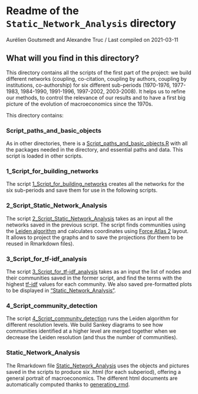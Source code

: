 Readme of the `Static_Network_Analysis` directory
================
Aurélien Goutsmedt and Alexandre Truc
/ Last compiled on 2021-03-11

## What will you find in this directory?

This directory contains all the scripts of the first part of the
project: we build different networks (coupling, co-citation, coupling by
authors, coupling by institutions, co-authorship) for six different
sub-periods (1970-1976, 1977-1983, 1984-1990, 1991-1996, 1997-2002,
2003-2008). It helps us to refine our methods, to control the relevance
of our results and to have a first big picture of the evolution of
macroeconomics since the 1970s.

This directory contains:

### Script\_paths\_and\_basic\_objects

As in other directories, there is a
[Script\_paths\_and\_basic\_objects.R](/Static_Network_Analysis/Script_paths_and_basic_objects.R)
with all the packages needed in the directory, and essential paths and
data. This script is loaded in other scripts.

### 1\_Script\_for\_building\_networks

The script
[1\_Script\_for\_building\_networks](/dynamic_networks/1_Script_for_building_networks.md)
creates all the networks for the six sub-periods and save them for use
in the following scripts.

### 2\_Script\_Static\_Network\_Analysis

The script
[2\_Script\_Static\_Network\_Analysis](/dynamic_networks/2_Script_Static_Network_Analysis.md)
takes as an input all the networks saved in the previous script. The
script finds communities using the [Leiden
algorithm](https://www.nature.com/articles/s41598-019-41695-z) and
calculates coordinates using [Force
Atlas 2](https://journals.plos.org/plosone/article?id=10.1371/journal.pone.0098679)
layout. It allows to project the graphs and to save the projections (for
them to be reused in Rmarkdown files).

### 3\_Script\_for\_tf-idf\_analysis

The script
[3\_Script\_for\_tf-idf\_analysis](/dynamic_networks/3_Script_for_tf-idf_analysis.md)
takes as an input the list of nodes and their communities saved in the
former script, and find the terms with the highest
[tf-idf](https://en.wikipedia.org/wiki/Tf%E2%80%93idf) values for each
community. We also saved pre-formatted plots to be displayed in
[“Static\_Network\_Analysis”](/dynamic_networks/Static_Network_Analysis.Rmd).

### 4\_Script\_community\_detection

The script
[4\_Script\_community\_detection](/dynamic_networks/4_Script_community_detection.md)
runs the Leiden algorithm for different resolution levels. We build
Sankey diagrams to see how communities identified at a higher level are
merged together when we decrease the Leiden resolution (and thus the
number of communities).

### Static\_Network\_Analysis

The Rmarkdown file
[Static\_Network\_Analysis](/dynamic_networks/Static_Network_Analysis.Rmd)
uses the objects and pictures saved in the scripts to produce six .html
(for each subperiod), offering a general portrait of macroeconomics. The
different html documents are automatically computed thanks to
[generating\_rmd](/Static_Network_Analysis/generating_rmd.md).
